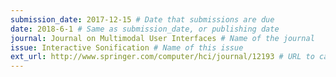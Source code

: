 ```yaml
---
submission_date: 2017-12-15 # Date that submissions are due
date: 2018-6-1 # Same as submission_date, or publishing date
journal: Journal on Multimodal User Interfaces # Name of the journal
issue: Interactive Sonification # Name of this issue
ext_url: http://www.springer.com/computer/hci/journal/12193 # URL to call for articles for this issue
---
```

